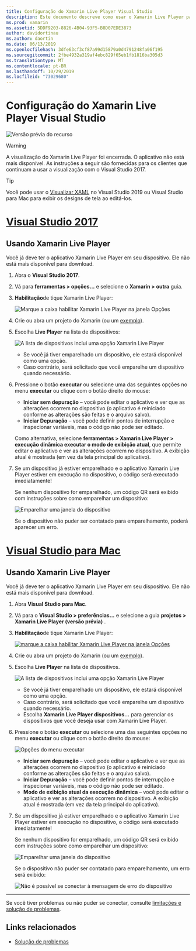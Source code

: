 ```yaml
---
title: Configuração do Xamarin Live Player Visual Studio
description: Este documento descreve como usar o Xamarin Live Player para fazer edições ao vivo em um aplicativo em execução.
ms.prod: xamarin
ms.assetid: 5DDF9203-8826-4B04-93F5-B8D07EDE3873
author: davidortinau
ms.author: daortin
ms.date: 06/13/2019
ms.openlocfilehash: 3dfe63cf3cf87a99d15879a0d4791248fa06f195
ms.sourcegitcommit: 2fbe4932a319af4ebc829f65eb1fb1816ba305d3
ms.translationtype: MT
ms.contentlocale: pt-BR
ms.lasthandoff: 10/29/2019
ms.locfileid: "73029680"
---
```

# <a name="xamarin-live-player-visual-studio-configuration"></a>Configuração do Xamarin Live Player Visual Studio

![Versão prévia do recurso](~/media/shared/preview.png)

> [!WARNING]
> A visualização do Xamarin Live Player foi encerrada. O aplicativo não está mais disponível. As instruções a seguir são fornecidas para os clientes que continuam a usar a visualização com o Visual Studio 2017.

> [!TIP]
> Você pode usar o [Visualizar XAML](~/xamarin-forms/xaml/xaml-previewer/index.md) no Visual Studio 2019 ou Visual Studio para Mac para exibir os designs de tela ao editá-los.

# <a name="visual-studio-2017tabwindows"></a>[Visual Studio 2017](#tab/windows)

## <a name="using-xamarin-live-player"></a>Usando Xamarin Live Player

Você já deve ter o aplicativo Xamarin Live Player em seu dispositivo. Ele não está mais disponível para download.

1. Abra o **Visual Studio 2017**.
2. Vá para **ferramentas > opções...** e selecione o **Xamarin > outra** guia.
3. **Habilitação**de tique Xamarin Live Player:

    ![Marque a caixa habilitar Xamarin Live Player na janela Opções](install-images/vs2017-options.png)

4. Crie ou abra um projeto do Xamarin (ou um [exemplo](~/tools/live-player/samples.md)).
5. Escolha **Live Player** na lista de dispositivos:

    ![A lista de dispositivos inclui uma opção Xamarin Live Player](install-images/devices-empty-windows.png)

    - Se você já tiver emparelhado um dispositivo, ele estará disponível como uma opção.
    - Caso contrário, será solicitado que você emparelhe um dispositivo quando necessário.

6. Pressione o botão **executar** ou selecione uma das seguintes opções no menu **executar** ou clique com o botão direito do mouse:

    - **Iniciar sem depuração** – você pode editar o aplicativo e ver que as alterações ocorrem no dispositivo (o aplicativo é reiniciado conforme as alterações são feitas e o arquivo salvo).
    - **Iniciar Depuração** – você pode definir pontos de interrupção e inspecionar variáveis, mas o código não pode ser editado.

    Como alternativa, selecione **ferramentas > Xamarin Live Player > execução dinâmica executar o modo de exibição atual**, que permite editar o aplicativo e ver as alterações ocorrem no dispositivo. A exibição atual é mostrada (em vez da tela principal do aplicativo).

7. Se um dispositivo já estiver emparelhado e o aplicativo Xamarin Live Player estiver em execução no dispositivo, o código será executado imediatamente!

    Se nenhum dispositivo for emparelhado, um código QR será exibido com instruções sobre como emparelhar um dispositivo:

    ![Emparelhar uma janela do dispositivo](install-images/manage-empty-windows.png)

    Se o dispositivo não puder ser contatado para emparelhamento, poderá aparecer um erro.

# <a name="visual-studio-for-mactabmacos"></a>[Visual Studio para Mac](#tab/macos)

## <a name="using-xamarin-live-player"></a>Usando Xamarin Live Player

Você já deve ter o aplicativo Xamarin Live Player em seu dispositivo. Ele não está mais disponível para download.

1. Abra **Visual Studio para Mac**.
2. Vá para o **Visual Studio > preferências...** e selecione a guia **projetos > Xamarin Live Player (versão prévia)** .
3. **Habilitação**de tique Xamarin Live Player:

    [![marque a caixa habilitar Xamarin Live Player na janela Opções](install-images/vsmac-options-sml.png)](install-images/vsmac-options.png#lightbox)

4. Crie ou abra um projeto do Xamarin (ou um [exemplo](~/tools/live-player/samples.md)).
5. Escolha **Live Player** na lista de dispositivos.

    ![A lista de dispositivos inclui uma opção Xamarin Live Player](install-images/devices.png)

    - Se você já tiver emparelhado um dispositivo, ele estará disponível como uma opção.
    - Caso contrário, será solicitado que você emparelhe um dispositivo quando necessário.
    - Escolha **Xamarin Live Player dispositivos...** para gerenciar os dispositivos que você deseja usar com Xamarin Live Player.

6. Pressione o botão **executar** ou selecione uma das seguintes opções no menu **executar** ou clique com o botão direito do mouse:

    ![Opções do menu executar](install-images/run-menu.png)

    - **Iniciar sem depuração** – você pode editar o aplicativo e ver que as alterações ocorrem no dispositivo (o aplicativo é reiniciado conforme as alterações são feitas e o arquivo salvo).
    - **Iniciar Depuração** – você pode definir pontos de interrupção e inspecionar variáveis, mas o código não pode ser editado.
    - **Modo de exibição atual da execução dinâmica** – você pode editar o aplicativo e ver as alterações ocorrem no dispositivo. A exibição atual é mostrada (em vez da tela principal do aplicativo).

7. Se um dispositivo já estiver emparelhado e o aplicativo Xamarin Live Player estiver em execução no dispositivo, o código será executado imediatamente!

    Se nenhum dispositivo for emparelhado, um código QR será exibido com instruções sobre como emparelhar um dispositivo:

    ![Emparelhar uma janela do dispositivo](install-images/manage-empty.png)

    Se o dispositivo não puder ser contatado para emparelhamento, um erro será exibido:

    ![Não é possível se conectar à mensagem de erro do dispositivo](install-images/error-cannot-connect.png)

-----

Se você tiver problemas ou não puder se conectar, consulte [limitações e solução de problemas](~/tools/live-player/troubleshooting.md).

## <a name="related-links"></a>Links relacionados

- [Solução de problemas](~/tools/live-player/troubleshooting.md)
